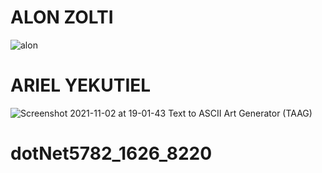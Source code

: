 # ALON ZOLTI
 ![alon](https://user-images.githubusercontent.com/92018540/139911959-32a6e281-d7a4-4328-af2d-15758d828cf2.png)
                                     
# ARIEL YEKUTIEL
![Screenshot 2021-11-02 at 19-01-43 Text to ASCII Art Generator (TAAG)](https://user-images.githubusercontent.com/92018540/139911508-1c25b0d6-430b-443d-acc4-6e4dfac9eb01.png)

# dotNet5782_1626_8220
